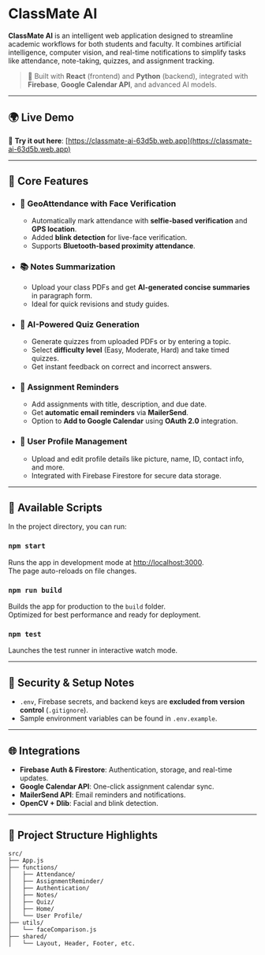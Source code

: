 # ClassMate AI

**ClassMate AI** is an intelligent web application designed to streamline academic workflows for both students and faculty. It combines artificial intelligence, computer vision, and real-time notifications to simplify tasks like attendance, note-taking, quizzes, and assignment tracking.

> 🚀 Built with **React** (frontend) and **Python** (backend), integrated with **Firebase**, **Google Calendar API**, and advanced AI models.

---

## 🌍 Live Demo

🔗 **Try it out here**: [https://classmate-ai-63d5b.web.app](https://classmate-ai-63d5b.web.app)

---

## 🔑 Core Features

- ### 📸 GeoAttendance with Face Verification
  - Automatically mark attendance with **selfie-based verification** and **GPS location**.
  - Added **blink detection** for live-face verification.
  - Supports **Bluetooth-based proximity attendance**.

- ### 📚 Notes Summarization
  - Upload your class PDFs and get **AI-generated concise summaries** in paragraph form.
  - Ideal for quick revisions and study guides.

- ### 🧠 AI-Powered Quiz Generation
  - Generate quizzes from uploaded PDFs or by entering a topic.
  - Select **difficulty level** (Easy, Moderate, Hard) and take timed quizzes.
  - Get instant feedback on correct and incorrect answers.

- ### 📝 Assignment Reminders
  - Add assignments with title, description, and due date.
  - Get **automatic email reminders** via **MailerSend**.
  - Option to **Add to Google Calendar** using **OAuth 2.0** integration.

- ### 👤 User Profile Management
  - Upload and edit profile details like picture, name, ID, contact info, and more.
  - Integrated with Firebase Firestore for secure data storage.

---

## 🧪 Available Scripts

In the project directory, you can run:

### `npm start`
Runs the app in development mode at [http://localhost:3000](http://localhost:3000).  
The page auto-reloads on file changes.

### `npm run build`
Builds the app for production to the `build` folder.  
Optimized for best performance and ready for deployment.

### `npm test`
Launches the test runner in interactive watch mode.

---

## 🔐 Security & Setup Notes

- `.env`, Firebase secrets, and backend keys are **excluded from version control** (`.gitignore`).
- Sample environment variables can be found in `.env.example`.

---

## 🌐 Integrations

- **Firebase Auth & Firestore**: Authentication, storage, and real-time updates.
- **Google Calendar API**: One-click assignment calendar sync.
- **MailerSend API**: Email reminders and notifications.
- **OpenCV + Dlib**: Facial and blink detection.

---

## 📁 Project Structure Highlights

```plaintext
src/
├── App.js
├── functions/
│   ├── Attendance/
│   ├── AssignmentReminder/
│   ├── Authentication/
│   ├── Notes/
│   ├── Quiz/
│   ├── Home/
│   └── User Profile/
├── utils/
│   └── faceComparison.js
├── shared/
│   └── Layout, Header, Footer, etc.
